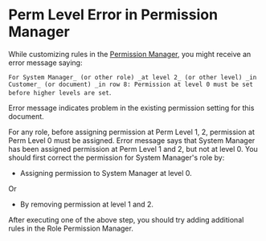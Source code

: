 <h1>Perm Level Error in Permission Manager</h1>

While customizing rules in the [Permission Manager](https://erpnext.com/user-guide/setting-up/permissions/role-based-permissions), you might receive an error message saying:

`For System Manager_ (or other role) _at level 2_ (or other level) _in Customer_ (or document) _in row 8: Permission at level 0 must be set before higher levels are set`.

Error message indicates problem in the existing permission setting for this document.

For any role, before assigning permission at Perm Level 1, 2, permission at Perm Level 0 must be assigned. Error message says that System Manager has been assigned permission at Perm Level 1 and 2, but not at level 0. You should first correct the permission for System Manager's role by:

- Assigning permission to System Manager at level 0.

Or

- By removing permission at level 1 and 2.

After executing one of the above step, you should try adding additional rules in the Role Permission Manager.

<!-- markdown -->